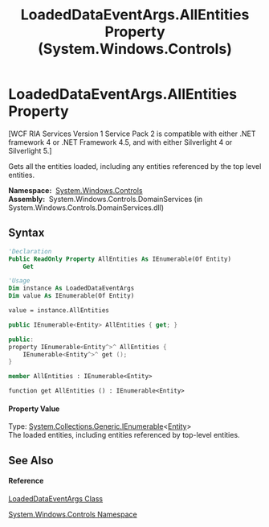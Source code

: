 ﻿---
title: LoadedDataEventArgs.AllEntities Property  (System.Windows.Controls)
TOCTitle: AllEntities Property
ms:assetid: P:System.Windows.Controls.LoadedDataEventArgs.AllEntities
ms:mtpsurl: https://msdn.microsoft.com/en-us/library/system.windows.controls.loadeddataeventargs.allentities(v=VS.91)
ms:contentKeyID: 27196701
ms.date: 01/27/2012
mtps_version: v=VS.91
f1_keywords:
- System.Windows.Controls.LoadedDataEventArgs.AllEntities
- System.Windows.Controls.LoadedDataEventArgs.get_AllEntities
dev_langs:
- CSharp
- JScript
- VB
- FSharp
- c++
api_location:
- System.Windows.Controls.DomainServices.dll
api_name:
- System.Windows.Controls.LoadedDataEventArgs.AllEntities
- System.Windows.Controls.LoadedDataEventArgs.get_AllEntities
api_type:
- Managed
topic_type:
- apiref
- kbSyntax
product_family_name: VS
ROBOTS: INDEX,FOLLOW
---

# LoadedDataEventArgs.AllEntities Property

\[WCF RIA Services Version 1 Service Pack 2 is compatible with either .NET framework 4 or .NET Framework 4.5, and with either Silverlight 4 or Silverlight 5.\]

Gets all the entities loaded, including any entities referenced by the top level entities.

**Namespace:**  [System.Windows.Controls](ms590941\(v=vs.91\).md)  
**Assembly:**  System.Windows.Controls.DomainServices (in System.Windows.Controls.DomainServices.dll)

## Syntax

``` vb
'Declaration
Public ReadOnly Property AllEntities As IEnumerable(Of Entity)
    Get
```

``` vb
'Usage
Dim instance As LoadedDataEventArgs
Dim value As IEnumerable(Of Entity)

value = instance.AllEntities
```

``` csharp
public IEnumerable<Entity> AllEntities { get; }
```

``` c++
public:
property IEnumerable<Entity^>^ AllEntities {
    IEnumerable<Entity^>^ get ();
}
```

``` fsharp
member AllEntities : IEnumerable<Entity>
```

``` jscript
function get AllEntities () : IEnumerable<Entity>
```

#### Property Value

Type: [System.Collections.Generic.IEnumerable](https://msdn.microsoft.com/en-us/library/9eekhta0)\<[Entity](ff422907\(v=vs.91\).md)\>  
The loaded entities, including entities referenced by top-level entities.  

## See Also

#### Reference

[LoadedDataEventArgs Class](ee732792\(v=vs.91\).md)

[System.Windows.Controls Namespace](ms590941\(v=vs.91\).md)

